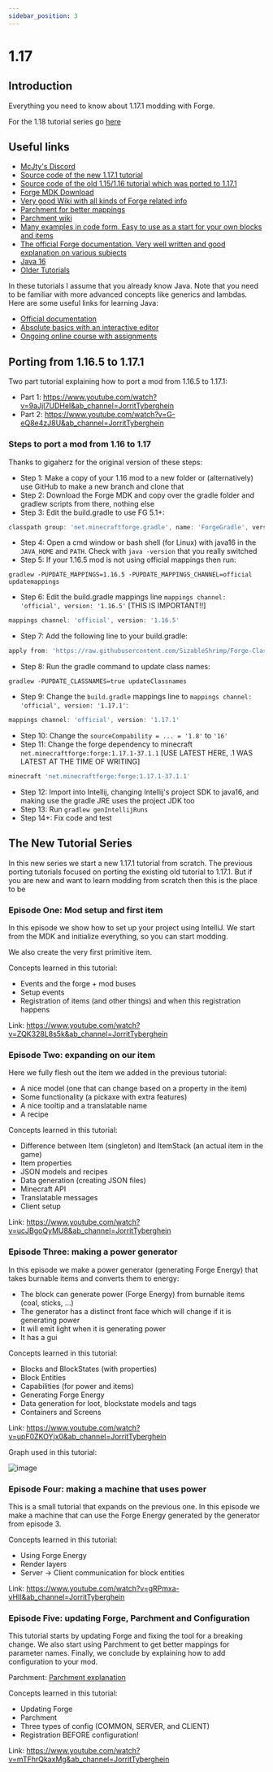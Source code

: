 ```yaml
---
sidebar_position: 3
---
```


# 1.17

## Introduction

Everything you need to know about 1.17.1 modding with Forge.

For the 1.18 tutorial series go [here](../1.18/1.18.md)

## Useful links

* [McJty's Discord](https://discord.gg/knAXM4G)
* [Source code of the new 1.17.1 tutorial](https://github.com/McJty/YouTubeTutorial17)
* [Source code of the old 1.15/1.16 tutorial which was ported to 1.17.1](https://github.com/McJty/YouTubeModding14/tree/1.17)
* [Forge MDK Download](https://files.minecraftforge.net/net/minecraftforge/forge/)
* [Very good Wiki with all kinds of Forge related info](https://forge.gemwire.uk/wiki/Main_Page)
* [Parchment for better mappings](https://github.com/ParchmentMC/Librarian/blob/dev/docs/FORGEGRADLE.md)
* [Parchment wiki](https://github.com/ParchmentMC/Parchment/wiki/Getting-Started)
* [Many examples in code form. Easy to use as a start for your own blocks and items](https://github.com/TheGreyGhost/MinecraftByExample)
* [The official Forge documentation. Very well written and good explanation on various subjects](http://mcforge.readthedocs.org/en/latest/)
* [Java 16](https://adoptopenjdk.net/)
* [Older Tutorials](../1.14-1.15-1.16/1.14-1.15-1.16.md)

In these tutorials I assume that you already know Java.
Note that you need to be familiar with more advanced concepts like generics and lambdas.
Here are some useful links for learning Java:

* [Official documentation](https://docs.oracle.com/javase/tutorial/)
* [Absolute basics with an interactive editor](https://www.codecademy.com/learn/learn-java)
* [Ongoing online course with assignments](https://java-programming.mooc.fi/)

## Porting from 1.16.5 to 1.17.1

Two part tutorial explaining how to port a mod from 1.16.5 to 1.17.1:

* Part 1: https://www.youtube.com/watch?v=9aJjI7UDHeI&ab_channel=JorritTyberghein
* Part 2: https://www.youtube.com/watch?v=G-eQ8e4zJ8U&ab_channel=JorritTyberghein

### Steps to port a mod from 1.16 to 1.17

Thanks to gigaherz for the original version of these steps:

* Step 1: Make a copy of your 1.16 mod to a new folder or (alternatively) use GitHub to make a new branch and clone that
* Step 2: Download the Forge MDK and copy over the gradle folder and gradlew scripts from there, nothing else
* Step 3: Edit the build.gradle to use FG 5.1+:

```gradle title="build.gradle"
classpath group: 'net.minecraftforge.gradle', name: 'ForgeGradle', version: '5.1.+', changing: true
```

* Step 4: Open a cmd window or bash shell (for Linux) with java16 in the `JAVA_HOME` and `PATH`. Check with `java -version` that you really switched
* Step 5: If your 1.16.5 mod is not using official mappings then run:

```shell
gradlew -PUPDATE_MAPPINGS=1.16.5 -PUPDATE_MAPPINGS_CHANNEL=official updatemappings
```

* Step 6: Edit the build.gradle mappings line `mappings channel: 'official', version: '1.16.5'` [THIS IS IMPORTANT!!]

```gradle title="build.gradle"
mappings channel: 'official', version: '1.16.5'
```

* Step 7: Add the following line to your build.gradle:

```gradle title="build.gradle"
apply from: 'https://raw.githubusercontent.com/SizableShrimp/Forge-Class-Remapper/main/classremapper.gradle'
```

* Step 8: Run the gradle command to update class names:

```shell
gradlew -PUPDATE_CLASSNAMES=true updateClassnames
```

* Step 9: Change the `build.gradle` mappings line to `mappings channel: 'official', version: '1.17.1'`:

```gradle title="build.gradle"
mappings channel: 'official', version: '1.17.1'
```

* Step 10: Change the `sourceCompability = ... = '1.8'`  to `'16'`
* Step 11: Change the forge dependency to minecraft `net.minecraftforge:forge:1.17.1-37.1.1` [USE LATEST HERE, .1 WAS LATEST AT THE TIME OF WRITING]

```gradle title="build.gradle"
minecraft 'net.minecraftforge:forge:1.17.1-37.1.1'
```

* Step 12: Import into Intellij, changing Intellij's project SDK to java16, and making use the gradle JRE uses the project JDK too
* Step 13: Run `gradlew genIntellijRuns`
* Step 14+: Fix code and test

## The New Tutorial Series

In this new series we start a new 1.17.1 tutorial from scratch.
The previous porting tutorials focused on porting the existing old tutorial to 1.17.1.
But if you are new and want to learn modding from scratch then this is the place to be

### Episode One: Mod setup and first item

In this episode we show how to set up your project using IntelliJ.
We start from the MDK and initialize everything, so you can start modding.

We also create the very first primitive item.

Concepts learned in this tutorial:

* Events and the forge + mod buses
* Setup events
* Registration of items (and other things) and when this registration happens

Link: https://www.youtube.com/watch?v=ZQK328L8s5k&ab_channel=JorritTyberghein

### Episode Two: expanding on our item

Here we fully flesh out the item we added in the previous tutorial:

* A nice model (one that can change based on a property in the item)
* Some functionality (a pickaxe with extra features)
* A nice tooltip and a translatable name
* A recipe

Concepts learned in this tutorial:

* Difference between Item (singleton) and ItemStack (an actual item in the game)
* Item properties
* JSON models and recipes
* Data generation (creating JSON files)
* Minecraft API
* Translatable messages
* Client setup

Link: https://www.youtube.com/watch?v=ucJBgoQyMU8&ab_channel=JorritTyberghein

### Episode Three: making a power generator

In this episode we make a power generator (generating Forge Energy) that takes burnable items and converts them to energy:

* The block can generate power (Forge Energy) from burnable items (coal, sticks, ...)
* The generator has a distinct front face which will change if it is generating power
* It will emit light when it is generating power
* It has a gui

Concepts learned in this tutorial:

* Blocks and BlockStates (with properties)
* Block Entities
* Capabilities (for power and items)
* Generating Forge Energy
* Data generation for loot, blockstate models and tags
* Containers and Screens

Link: https://www.youtube.com/watch?v=upF0ZKOYjx0&ab_channel=JorritTyberghein

Graph used in this tutorial:

![image](https://i.imgur.com/S1EQwrm.png)

### Episode Four: making a machine that uses power

This is a small tutorial that expands on the previous one.
In this episode we make a machine that can use the Forge Energy generated by the generator from episode 3.

Concepts learned in this tutorial:

* Using Forge Energy
* Render layers
* Server -> Client communication for block entities

Link: https://www.youtube.com/watch?v=gRPmxa-vHII&ab_channel=JorritTyberghein

### Episode Five: updating Forge, Parchment and Configuration

This tutorial starts by updating Forge and fixing the tool for a breaking change.
We also start using Parchment to get better mappings for parameter names.
Finally, we conclude by explaining how to add configuration to your mod.

Parchment: [Parchment explanation](https://github.com/ParchmentMC/Librarian/blob/dev/docs/FORGEGRADLE.md)

Concepts learned in this tutorial:

* Updating Forge
* Parchment
* Three types of config (COMMON, SERVER, and CLIENT)
* Registration BEFORE configuration!

Link: https://www.youtube.com/watch?v=mTFhrQkaxMg&ab_channel=JorritTyberghein
